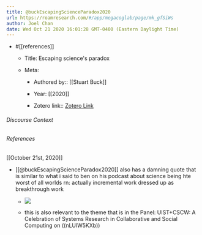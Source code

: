 ```yaml
---
title: @buckEscapingScienceParadox2020
url: https://roamresearch.com/#/app/megacoglab/page/mk_gfSiWs
author: Joel Chan
date: Wed Oct 21 2020 16:01:28 GMT-0400 (Eastern Daylight Time)
---
```


- #[[references]]

    - Title: Escaping science's paradox

    - Meta:

        - Authored by:: [[Stuart Buck]]

        - Year: [[2020]]

        - Zotero link:: [Zotero Link](zotero://select/items/7_3IU4B9KG)

###### Discourse Context



###### References

[[October 21st, 2020]]

- [[@buckEscapingScienceParadox2020]] also has a damning quote that is similar to what i said to ben on his podcast about science being hte worst of all worlds rn: actually incremental work dressed up as breakthrough work

    - ![](https://firebasestorage.googleapis.com/v0/b/firescript-577a2.appspot.com/o/imgs%2Fapp%2Fmegacoglab%2FqEnNoolHYA.png?alt=media&token=fc58b932-d2dd-4957-b7b6-2387cdd76575)

    - this is also relevant to the theme that is in the Panel: UIST+CSCW: A Celebration of Systems Research in Collaborative and Social Computing on ((nLUlW5KXb))

